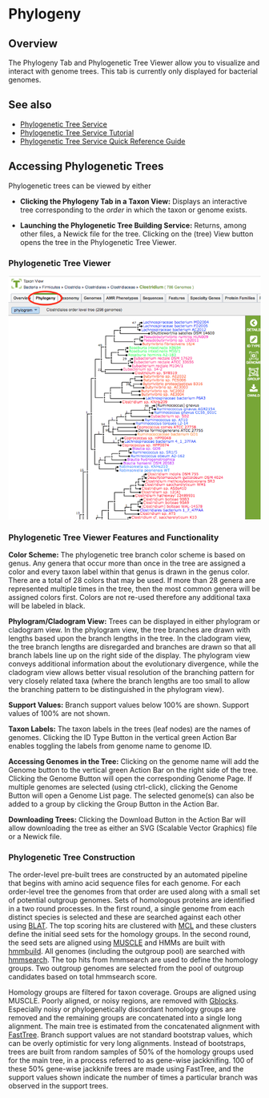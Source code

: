 # Phylogeny

## Overview
The Phylogeny Tab and Phylogenetic Tree Viewer allow you to visualize and interact with genome trees. This tab is currently only displayed for bacterial genomes.

## See also
* [Phylogenetic Tree Service](https://bv-brc.org/app/PhylogeneticTree)
* [Phylogenetic Tree Service Tutorial](../../tutorial/phylogenetic_tree/phylogenetic_tree.html)
* [Phylogenetic Tree Service Quick Reference Guide](../services/phylogenetic_tree_building_service.md)

## Accessing Phylogenetic Trees 
Phylogenetic trees can be viewed by either 

* **Clicking the Phylogeny Tab in a Taxon View:** Displays an interactive tree corresponding to the *order* in which the taxon or genome exists.

* **Launching the Phylogenetic Tree Building Service:** Returns, among other files, a Newick file for the tree.  Clicking on the (tree) View button opens the tree in the Phylogenetic Tree Viewer.

### Phylogenetic Tree Viewer
![Phylogenetic Tree Viewer](../images/phylogeny_viewer_page.png)

### Phylogenetic Tree Viewer Features and Functionality

**Color Scheme:** The phylogenetic tree branch color scheme is based on genus. Any genera that occur more than once in the tree are assigned a color and every taxon label within that genus is drawn in the genus color. There are a total of 28 colors that may be used. If more than 28 genera are represented multiple times in the tree, then the most common genera will be assigned colors first. Colors are not re-used therefore any additional taxa will be labeled in black.

**Phylogram/Cladogram View:** Trees can be displayed in either phylogram or cladogram view. In the phylogram view, the tree branches are drawn with lengths based upon the branch lengths in the tree. In the cladogram view, the tree branch lengths are disregarded and branches are drawn so that all branch labels line up on the right side of the display. The phylogram view conveys additional information about the evolutionary divergence, while the cladogram view allows better visual resolution of the branching pattern for very closely related taxa (where the branch lengths are too small to allow the branching pattern to be distinguished in the phylogram view).

**Support Values:** Branch support values below 100% are shown. Support values of 100% are not shown.

**Taxon Labels:** The taxon labels in the trees (leaf nodes) are the names of genomes. Clicking the ID Type Button in the vertical green Action Bar enables toggling the labels from genome name to genome ID.

**Accessing Genomes in the Tree:** Clicking on the genome name will add the Genome button to the vertical green Action Bar on the right side of the tree.  Clicking the Genome Button will open the corresponding Genome Page.  If multiple genomes are selected (using ctrl-click), clicking the Genome Button will open a Genome List page. The selected genome(s) can also be added to a group by clicking the Group Button in the Action Bar.

**Downloading Trees:** Clicking the Download Button in the Action Bar will allow downloading the tree as either an SVG (Scalable Vector Graphics) file or a Newick file.

### Phylogenetic Tree Construction
The order-level pre-built trees are constructed by an automated pipeline that begins with amino acid sequence files for each genome. For each order-level tree the genomes from that order are used along with a small set of potential outgroup genomes. Sets of homologous proteins are identified in a two round processes. In the first round, a single genome from each distinct species is selected and these are searched against each other using [BLAT](http://genome.ucsc.edu/FAQ/FAQblat.html). The top scoring hits are clustered with [MCL](http://www.micans.org/mcl/) and these clusters define the initial seed sets for the homology groups. In the second round, the seed sets are aligned using
[MUSCLE](http://www.ebi.ac.uk/Tools/msa/muscle/) and HMMs are built with [hmmbuild](http://www.csb.yale.edu/userguides/seq/hmmer/docs/node19.html). All genomes (including the outgroup pool) are searched with [hmmsearch](http://www.csb.yale.edu/userguides/seq/hmmer/docs/node26.html). The top hits from hmmsearch are used to define the homology groups. Two outgroup genomes are selected from the pool of outgroup candidates based on total hmmsearch score.

Homology groups are filtered for taxon coverage. Groups are aligned using MUSCLE. Poorly aligned, or noisy regions, are removed with [Gblocks](http://molevol.cmima.csic.es/castresana/Gblocks.html). Especially noisy or phylogenetically discordant homology groups are removed and the remaining groups are concatenated into a single long alignment. The main tree is estimated from the concatenated alignment with [FastTree](http://www.microbesonline.org/fasttree/). Branch support values are not standard bootstrap values, which can be overly optimistic for very long alignments. Instead of bootstraps, trees are built from random samples of 50% of the homology groups used for the main tree, in a process referred to as gene-wise jackknifing. 100 of these 50% gene-wise jackknife trees are made using FastTree, and the support values shown indicate the number of times a particular branch was observed in the support trees.

